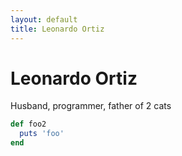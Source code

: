 ```yaml
---
layout: default
title: Leonardo Ortiz
---
```

<div class="blurb">
	<h1>Leonardo Ortiz</h1>
	<p>Husband, programmer, father of 2 cats</p>
</div>

```ruby
def foo2
  puts 'foo'
end
```
